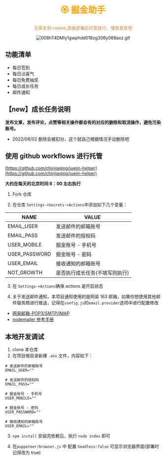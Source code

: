 <h1 align="center" >
<font color=orange>🏵️ 掘金助手</font>
</h1>

<p align="center">
<font color=Peru>无需复制 cookie,直接部署后托管就行，懂我意思吧</font>
</p>

<div align="center">

![008hT4DMly1gwphdd018zg306y068axz.gif](https://p6-juejin.byteimg.com/tos-cn-i-k3u1fbpfcp/c5f74af8f821447f8ca4eae1c96d29d9~tplv-k3u1fbpfcp-watermark.image?)

</div>

## 功能清单

- 每日签到
- 每日沾喜气
- 每日免费抽奖
- 每日成长任务
- 邮件通知

## 【new】成长任务说明

**发布文章，发布评论，点赞等相关操作都会有的对应的删除和取消操作，避免污染账号。**

- 2022/08/02 删除会被扣分，这个就自己根据情况手动删除吧

## 使用 github workflows 进行托管

[https://github.com/chinjiaqing/juejin-helper](https://github.com/chinjiaqing/juejin-helper)

**大约在每天的北京时间 8：00 左右执行**

1. Fork 仓库

2. 在仓库 `Settings->Secrets->Actions`中添加如下几个变量：

| NAME          | VALUE                          |
| ------------- | ------------------------------ |
| EMAIL_USER    | 发送邮件的邮箱账号             |
| EMAIL_PASS    | 发送邮件的授权码               |
| USER_MOBILE   | 掘金账号 - 手机号              |
| USER_PASSWORD | 掘金账号 - 密码                |
| USER_EMAIL    | 接收通知的邮箱账号             |
| NOT_GROWTH    | 是否执行成长任务(不填写则执行) |

3. 在 `Settings->Actions`确保 actions 是开启状态

4. 关于发送邮件通知，本项目通知使用的是网易 163 邮箱，如果你想使用其他邮件服务商进行推送，记得在`config.js`的`email.provider`选项中进行配置修改

- [网易邮箱-POP3/SMTP/IMAP](https://help.mail.163.com/faq.do?m=list&categoryID=90)
- [nodemailer 参考手册](https://www.npmjs.com/package/nodemailer)

## 本地开发调试

1. clone 本仓库
2. 在项目根目录新建 `.env` 文件，内容如下：

```
# 发送邮件的邮箱账号
EMAIL_USER=""

# 发送邮件的授权码
EMAIL_PASS=""

# 掘金账号 - 手机号
USER_MOBILE=""

# 掘金账号 - 密码
USER_PASSWORD=""

# 接收通知的邮箱账号
USER_EMAIL=""
```

3. `npm install` 安装完依赖后，执行 `node index` 即可

4. 在`puppeteer/browser.js` 中 配置 `headless:false` 可显示浏览器界面(部署时记得改为 true)

</div>
